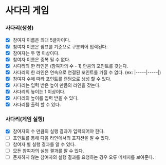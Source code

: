 # 사다리 게임
### 사다리(생성)
- [x] 참여자 이름은 최대 5글자이다.
- [x] 참여자 이름은 쉼표를 기준으로 구분되어 입력된다.
- [x] 참여자는 두 명 이상이다.
- [x] 참여자 이름은 중복 될 수 없다. 
- [x] 사다리의 한 라인은 (참여자의 수 - 1) 만큼의 포인트를 갖는다. 
- [x] 사다리의 한 라인은 연속으로 연결된 포인트를 가질 수 없다. (ex: |-----|-----|)
- [x] 참여자 수에 따라 포인트를 랜덤으로 생성 할 수 있다. 
- [x] 사다리는 입력 받은 높이 만큼의 라인을 갖는다.
- [x] 사다리의 높이는 1 이상이다. 
- [x] 사다리의 높이를 입력 받을 수 있다.
- [x] 사다리를 출력 할 수 있다.

### 사다리(게임 실행)
- [x] 참여자의 수 만큼의 실행 결과가 입력되어야 한다.
- [ ] 포인트를 통해 다음 라인에서의 포지션을 알 수 있다.
- [ ] 참여자 별 실행 결과를 알 수 있다.
- [ ] 모든 참여자의 실행 결과를 알 수 있다.
- [ ] 존재하지 않는 참여자의 실행 결과를 요청하는 경우 오류 메세지를 보여준다.
